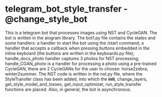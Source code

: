 # telegram_bot_style_transfer - @change_style_bot
This is a telegram bot that processes images using NST and CycleGAN. The bot is written in the aiogram library. 
The bot1.py file contains the states and some handlers: a handler to start the bot using the /start command; a handler that accepts a callback when pressing buttons embedded in the inline keyboard (the buttons are written in the keyboards.py file); handle_docs_photo handler captures 3 photos for NST processing; handle_CGAN_photo is a handler for processing a photo using a pre-trained CycleGAN, there are 2 CycleGANs for the user to choose: horse2zebra, winter2summer.
The NST code is written in the nst.py file, where the StyleTransfer class has been added, into which the __init__, change_layers, get_style_model_and_losses, get_input_optimizer, run_style_transfer functions are placed. 
Also, in general, the bot is asynchronous.

